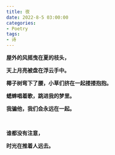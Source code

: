 ```yaml
---
title: 夜
date: 2022-8-5 03:00:00
categories:
- Poetry
tags:
- 诗
---
```


**屋外的风摇曳在夏的枝头，**

**天上月亮被盘在浮云手中。**

**椰子树弯下了腰，小草们挤在一起搂搂抱抱。**

**蟋蟀唱着歌，跳进我的梦里。**

**我骗他，我们会永远在一起。**

<br/>

**谁都没有注意，**

**时光在推着人远去。**
